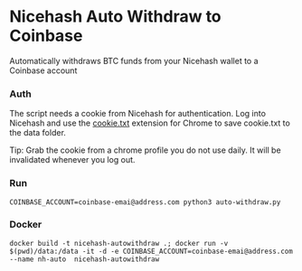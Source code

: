 # Nicehash Auto Withdraw to Coinbase
Automatically withdraws BTC funds from your Nicehash wallet to a Coinbase account


### Auth
The script needs a cookie from Nicehash for authentication. Log into Nicehash and use the [cookie.txt](https://chrome.google.com/webstore/detail/cookiestxt/njabckikapfpffapmjgojcnbfjonfjfg?hl=en) extension for Chrome to save cookie.txt to the data folder.

Tip: Grab the cookie from a chrome profile you do not use daily. It will be invalidated whenever you log out.

### Run
	COINBASE_ACCOUNT=coinbase-emai@address.com python3 auto-withdraw.py
	
### Docker
	docker build -t nicehash-autowithdraw .; docker run -v $(pwd)/data:/data -it -d -e COINBASE_ACCOUNT=coinbase-emai@address.com --name nh-auto  nicehash-autowithdraw
